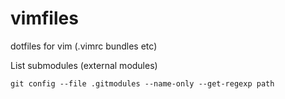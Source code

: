 # vimfiles
dotfiles for vim (.vimrc bundles etc)

List submodules (external modules)

    git config --file .gitmodules --name-only --get-regexp path
